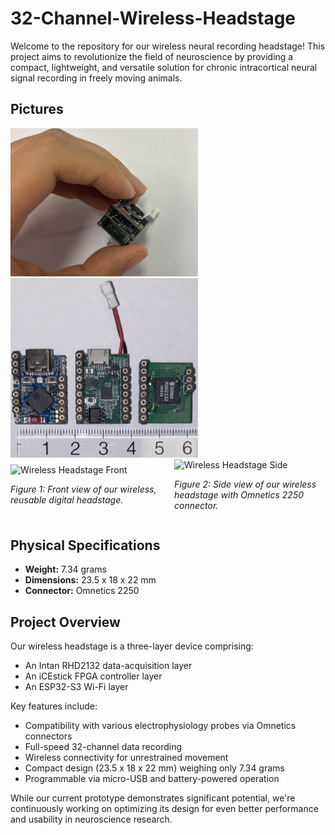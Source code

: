 # 32-Channel-Wireless-Headstage
Welcome to the repository for our wireless neural recording headstage! This project aims to revolutionize the field of neuroscience by providing a compact, lightweight, and versatile solution for chronic intracortical neural signal recording in freely moving animals.

## Pictures 



<img src="pictures/layered.jpeg" alt="layered" width="300" height="auto" />
<img src="pictures/seperated.jpeg" alt="layered" width="300" height="auto" />


<div style="display: flex; justify-content: space-between; align-items: center;">
    <div style="flex: 1; margin-right: 10px;">
        <img src="path/to/pictures/layered.jpeg" alt="Wireless Headstage Front" width="300" height="auto" />
        <p><em>Figure 1: Front view of our wireless, reusable digital headstage.</em></p>
    </div>
    <div style="flex: 1; margin-left: 10px;">
        <img src="path/to/pictures/seperated.jpeg" alt="Wireless Headstage Side" width="300" height="auto" />
        <p><em>Figure 2: Side view of our wireless headstage with Omnetics 2250 connector.</em></p>
    </div>
</div>

## Physical Specifications

- **Weight:** 7.34 grams
- **Dimensions:** 23.5 x 18 x 22 mm
- **Connector:** Omnetics 2250





## Project Overview

Our wireless headstage is a three-layer device comprising:
-  An Intan RHD2132 data-acquisition layer
-  An iCEstick FPGA controller layer
-  An ESP32-S3 Wi-Fi layer

Key features include:
- Compatibility with various electrophysiology probes via Omnetics connectors
- Full-speed 32-channel data recording
- Wireless connectivity for unrestrained movement
- Compact design (23.5 x 18 x 22 mm) weighing only 7.34 grams
- Programmable via micro-USB and battery-powered operation

While our current prototype demonstrates significant potential, we're continuously working on optimizing its design for even better performance and usability in neuroscience research.
